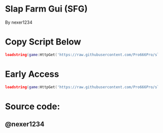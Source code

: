 # Slap Farm Gui (SFG)

By nexer1234

# Copy Script Below

```lua
loadstring(game:HttpGet('https://raw.githubusercontent.com/Pro666Pro/slapfarmgui/main/main.lua'))()
```

# Early Access

```lua
loadstring(game:HttpGet('https://raw.githubusercontent.com/Pro666Pro/slapfarmgui/main/ea.lua'))()
```

# Source code:
## @nexer1234
